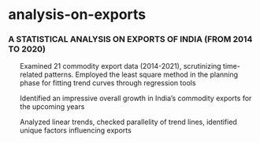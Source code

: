# analysis-on-exports

<h3> A STATISTICAL ANALYSIS ON EXPORTS OF INDIA (FROM 2014 TO 2020)</h3>
<ul>Examined 21 commodity export data (2014-2021), scrutinizing time-related patterns. Employed the least square method in the planning phase for fitting trend curves through regression tools</ul>
<ul>Identified an impressive overall growth in India’s commodity exports for the upcoming years</ul>
<ul>Analyzed linear trends, checked parallelity of trend lines, identified unique factors influencing exports</ul>